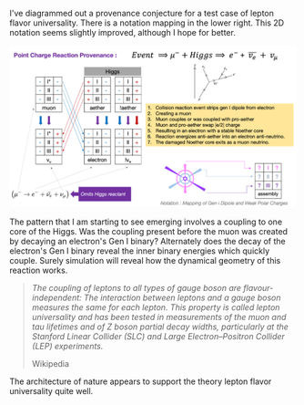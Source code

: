 

I've diagrammed out a provenance conjecture for a test case of lepton flavor universality. There is a notation mapping in the lower right. This 2D notation seems slightly improved, although I hope for better.

![](images/muonhiggs-1.png)

The pattern that I am starting to see emerging involves a coupling to one core of the Higgs. Was the coupling present before the muon was created by decaying an electron's Gen I binary? Alternately does the decay of the electron's Gen I binary reveal the inner binary energies which quickly couple. Surely simulation will reveal how the dynamical geometry of this reaction works.

> _The coupling of leptons to all types of gauge boson are flavour-independent: The interaction between leptons and a gauge boson measures the same for each lepton. This property is called lepton universality and has been tested in measurements of the muon and tau lifetimes and of Z boson partial decay widths, particularly at the Stanford Linear Collider (SLC) and Large Electron–Positron Collider (LEP) experiments._
> 
> Wikipedia

The architecture of nature appears to support the theory lepton flavor universality quite well.

